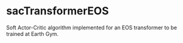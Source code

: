 # sacTransformerEOS
Soft Actor-Critic algorithm implemented for an EOS transformer to be trained at Earth Gym.
